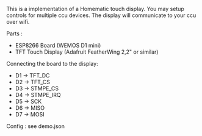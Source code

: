 This is a implementation of a Homematic touch display. You may setup controls for multiple ccu devices. The display will communicate to your ccu over wifi.

Parts :
 * ESP8266 Board (WEMOS D1 mini)
 * TFT Touch Display (Adafruit FeatherWing 2,2" or similar)

Connecting the board to the display:
  * D1 -> TFT_DC
  * D2 -> TFT_CS
  * D3 -> STMPE_CS
  * D4 -> STMPE_IRQ
  * D5 -> SCK
  * D6 -> MISO
  * D7 -> MOSI

Config :
 see demo.json
